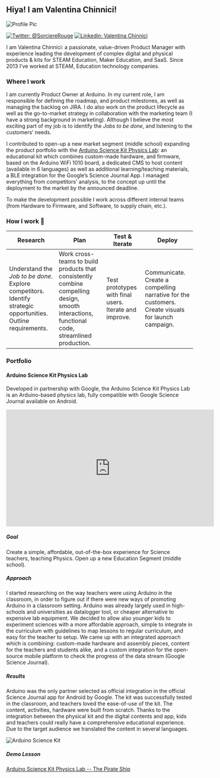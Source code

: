 ## Hiya! I am Valentina Chinnici! 

![Profile Pic](https://media-exp1.licdn.com/dms/image/C4D03AQFEvzQzTEqAiQ/profile-displayphoto-shrink_400_400/0?e=1602115200&v=beta&t=NWnsVdMJELjBANFGkI3Y-00XTcpT1Ke3fQK5O5aa76k)

[![Twitter: @SorciereRouge](https://img.shields.io/badge/Twitter-%40SorciereRouge-RGB(62%2C%20255%2C%20255))](https://twitter.com/sorciererouge)
[![Linkedin: Valentina Chinnici](https://img.shields.io/badge/Linkedin-Valentina%20Chinnici-blue)](https://www.linkedin.com/in/valentinachinnici/)

I am Valentina Chinnici: a passionate, value-driven Product Manager with experience leading the development of complex digital and physical products & kits for STEAM Education, Maker Education, and SaaS. 
Since 2013 I’ve worked at STEAM, Education technology companies.


### Where I work

I am currently Product Owner at Arduino. In my current role, I am responsible for defining the roadmap, and product milestones, as well as managing the backlog on JIRA. I do also work on the product lifecycle as well as the go-to-market strategy in collaboration with the marketing team (I have a strong background in marketing). Although I believe the most exciting part of my job is to identify the _Jobs to be done_, and listening to the customers’ needs. 

I contributed to open-up a new market segment (middle school) expanding the product portfolio with the [Arduino Science Kit Physics Lab](https://store.arduino.cc/physics-lab): an educational kit which combines custom-made hardware, and firmware, based on the Arduino WiFi 1010 board, a dedicated CMS to host content (available in 6 languages) as well as additional learning/teaching materials, a BLE integration for the Google’s Science Journal App. I managed everything from competitors’ analysis, to the concept up until the deployment to the market by the announced deadline. 

To make the development possible I work across different internal teams (from Hardware to Firmware, and Software, to supply chain, etc.). 

### How I work :repeat:

Research | Plan | Test & Iterate | Deploy
------------ | ------------- | ------------- | -------------
Understand the _Job to be done_. Explore competitors. Identify strategic opportunities. Outline requirements. | Work cross-teams to build products that consistently combine compelling design, smooth interactions, functional code, streamlined production. | Test prototypes with final users. Iterate and improve. | Communicate. Create a compelling narrative for the customers. Create visuals for launch campaign. 

### Portfolio

#### Arduino Science Kit Physics Lab

Developed in partnership with Google, the Arduino Science Kit Physics Lab is an Arduino-based physics lab, fully compatible with Google Science Journal available on Android.

<iframe width="560" height="315" src="https://www.youtube.com/embed/4-U3JcdMoe0" frameborder="0" allow="accelerometer; autoplay; encrypted-media; gyroscope; picture-in-picture" allowfullscreen></iframe>

##### Goal
Create a simple, affordable, out-of-the-box experience for Science teachers, teaching Physics. Open up a new Education Segment (middle school).

##### Approach
I started researching on the way teachers were using Arduino in the classroom, in order to figure out if there were new ways of promoting Arduino in a classroom setting. Arduino was already largely used in high-schools and universities as datalogger tool, or cheaper alternative to expensive lab equipment. We decided to allow also younger kids to experiment sciences with a more affordable approach, simple to integrate in the curriculum with guidelines to map lessons to regular curriculum, and easy for the teacher to setup. We came up with an integrated approach which is combining: custom-made hardware and assembly pieces, content for the teachers and students alike, and a custom integration for the open-source mobile platform to check the progress of the data stream (Google Science Journal). 

##### Results
Arduino was the only partner selected as official integration in the official Science Journal app for Android by Google. The kit was successfully tested in the classroom, and teachers loved the ease-of-use of the kit. The content, activities, hardware were built from scratch. Thanks to the integration between the physical kit and the digital contents and app, kids and teachers could really have a comprehensive educational experience. Due to the target audience we translated the content in several languages. 

![Arduino Science Kit](https://store-cdn.arduino.cc/uni/catalog/product/cache/1/image/1040x660/604a3538c15e081937dbfbd20aa60aad/a/k/akx00014_featured_new.jpg)

##### Demo Lesson
[Arduino Science Kit Physics Lab -- The Pirate Ship](https://physics-lab.arduino.cc/activities/the-pirate-ship)
